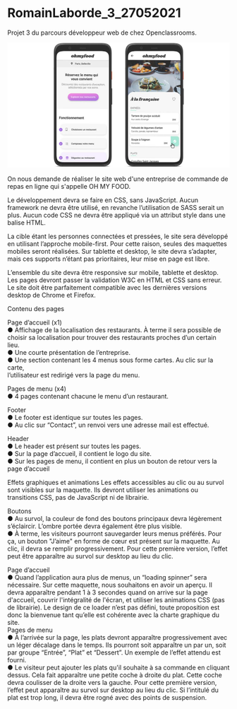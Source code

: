 # RomainLaborde_3_27052021

Projet 3 du parcours développeur web de chez Openclassrooms.

![](img/ohmyfood-img.jpg)

On nous demande de réaliser le site web d'une entreprise de commande de repas en ligne qui s'appelle OH MY FOOD.

Le développement devra se faire en CSS, sans JavaScript. 
Aucun framework ne devra être utilisé, en revanche l’utilisation de SASS serait un plus. 
Aucun code CSS ne devra être appliqué via un attribut style dans une balise HTML.

La cible étant les personnes connectées et pressées, le site sera développé en utilisant
l’approche mobile-first. Pour cette raison, seules des maquettes mobiles seront réalisées.
Sur tablette et desktop, le site devra s’adapter, mais ces supports n’étant pas prioritaires,
leur mise en page est libre.

L’ensemble du site devra être responsive sur mobile, tablette et desktop. 
Les pages devront passer la validation W3C en HTML et CSS sans erreur. 
Le site doit être parfaitement compatible avec les dernières versions desktop de 
Chrome et Firefox.


  Contenu des pages
 
Page d’accueil (x1)</br> 
  ● Affichage de la localisation des restaurants. À terme il sera possible de choisir sa 
  localisation pour trouver des restaurants proches d’un certain lieu.</br> 
  ● Une courte présentation de l’entreprise.</br> 
  ● Une section contenant les 4 menus sous forme cartes. Au clic sur la carte,</br> 
  l’utilisateur est redirigé vers la page du menu.</br>  
 
Pages de menu (x4) </br>
  ● 4 pages contenant chacune le menu d’un restaurant.</br>
 
 
Footer</br> 
  ● Le footer est identique sur toutes les pages.</br> 
  ● Au clic sur “Contact”, un renvoi vers une adresse mail est effectué.</br> 
 
Header </br>
  ● Le header est présent sur toutes les pages.</br> 
  ● Sur la page d’accueil, il contient le logo du site.</br> 
  ● Sur les pages de menu, il contient en plus un bouton de retour vers la page d’accueil </br> 
 </hr>
 
  Effets graphiques et animations
Les effets accessibles au clic ou au survol sont visibles sur la maquette. Ils devront utiliser
les animations ou transitions CSS, pas de JavaScript ni de librairie.</br>

Boutons </br>
  ● Au survol, la couleur de fond des boutons principaux devra légèrement s’éclaircir.
  L’ombre portée devra également être plus visible. </br>
  ● À terme, les visiteurs pourront sauvegarder leurs menus préférés. Pour ça, un
  bouton "J’aime" en forme de cœur est présent sur la maquette. Au clic, il devra se
  remplir progressivement. Pour cette première version, l’effet peut être apparaître au
  survol sur desktop au lieu du clic.</br>
  
Page d’accueil </br>
  ● Quand l’application aura plus de menus, un “loading spinner” sera nécessaire. Sur
  cette maquette, nous souhaitons en avoir un aperçu. Il devra apparaître pendant 1 à
  3 secondes quand on arrive sur la page d'accueil, couvrir l'intégralité de l'écran, et
  utiliser les animations CSS (pas de librairie). Le design de ce loader n’est pas défini,
  toute proposition est donc la bienvenue tant qu’elle est cohérente avec la charte
  graphique du site.</br>
Pages de menu</br> 
  ● À l’arrivée sur la page, les plats devront apparaître progressivement avec un léger
  décalage dans le temps. Ils pourront soit apparaître un par un, soit par groupe
  “Entrée”, “Plat” et “Dessert”. Un exemple de l’effet attendu est fourni.</br>
  ● Le visiteur peut ajouter les plats qu'il souhaite à sa commande en cliquant dessus.
  Cela fait apparaître une petite coche à droite du plat. Cette coche devra coulisser de
  la droite vers la gauche. Pour cette première version, l’effet peut apparaître au survol
  sur desktop au lieu du clic. Si l’intitulé du plat est trop long, il devra être rogné avec
  des points de suspension. 

